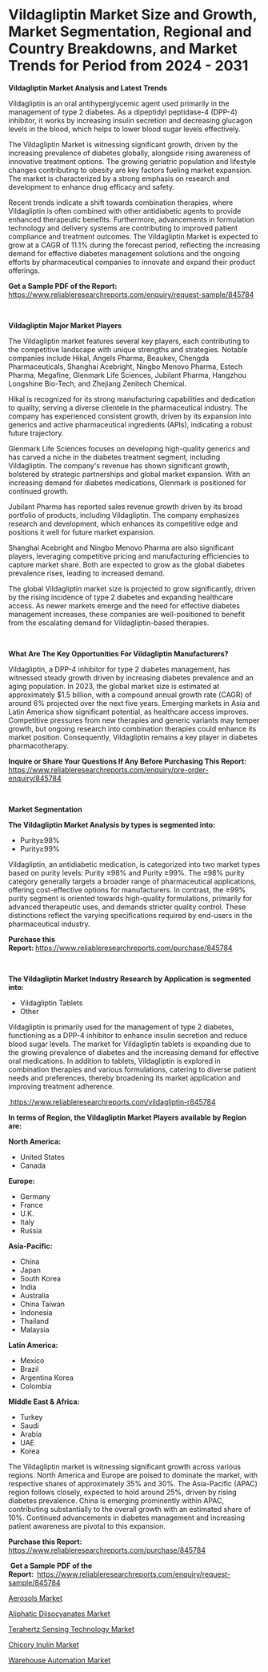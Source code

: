 <p><h1>Vildagliptin Market Size and Growth, Market Segmentation, Regional and Country Breakdowns, and Market Trends for Period from 2024 -  2031</h1></p><p><strong>Vildagliptin Market Analysis and Latest Trends</strong></p>
<p><p>Vildagliptin is an oral antihyperglycemic agent used primarily in the management of type 2 diabetes. As a dipeptidyl peptidase-4 (DPP-4) inhibitor, it works by increasing insulin secretion and decreasing glucagon levels in the blood, which helps to lower blood sugar levels effectively. </p><p>The Vildagliptin Market is witnessing significant growth, driven by the increasing prevalence of diabetes globally, alongside rising awareness of innovative treatment options. The growing geriatric population and lifestyle changes contributing to obesity are key factors fueling market expansion. The market is characterized by a strong emphasis on research and development to enhance drug efficacy and safety.</p><p>Recent trends indicate a shift towards combination therapies, where Vildagliptin is often combined with other antidiabetic agents to provide enhanced therapeutic benefits. Furthermore, advancements in formulation technology and delivery systems are contributing to improved patient compliance and treatment outcomes. The Vildagliptin Market is expected to grow at a CAGR of 11.1% during the forecast period, reflecting the increasing demand for effective diabetes management solutions and the ongoing efforts by pharmaceutical companies to innovate and expand their product offerings.</p></p>
<p><strong>Get a Sample PDF of the Report:&nbsp;</strong> <a href="https://www.reliableresearchreports.com/enquiry/request-sample/845784?utm_campaign=40&utm_medium=2&utm_source=Github&utm_content=ia&utm_term=13112024&utm_id=vildagliptin">https://www.reliableresearchreports.com/enquiry/request-sample/845784</a></p>
<p>&nbsp;</p>
<p><strong>Vildagliptin Major Market Players</strong></p>
<p><p>The Vildagliptin market features several key players, each contributing to the competitive landscape with unique strengths and strategies. Notable companies include Hikal, Angels Pharma, Beaukev, Chengda Pharmaceuticals, Shanghai Acebright, Ningbo Menovo Pharma, Estech Pharma, Megafine, Glenmark Life Sciences, Jubilant Pharma, Hangzhou Longshine Bio-Tech, and Zhejiang Zenitech Chemical.</p><p>Hikal is recognized for its strong manufacturing capabilities and dedication to quality, serving a diverse clientele in the pharmaceutical industry. The company has experienced consistent growth, driven by its expansion into generics and active pharmaceutical ingredients (APIs), indicating a robust future trajectory.</p><p>Glenmark Life Sciences focuses on developing high-quality generics and has carved a niche in the diabetes treatment segment, including Vildagliptin. The company's revenue has shown significant growth, bolstered by strategic partnerships and global market expansion. With an increasing demand for diabetes medications, Glenmark is positioned for continued growth.</p><p>Jubilant Pharma has reported sales revenue growth driven by its broad portfolio of products, including Vildagliptin. The company emphasizes research and development, which enhances its competitive edge and positions it well for future market expansion.</p><p>Shanghai Acebright and Ningbo Menovo Pharma are also significant players, leveraging competitive pricing and manufacturing efficiencies to capture market share. Both are expected to grow as the global diabetes prevalence rises, leading to increased demand.</p><p>The global Vildagliptin market size is projected to grow significantly, driven by the rising incidence of type 2 diabetes and expanding healthcare access. As newer markets emerge and the need for effective diabetes management increases, these companies are well-positioned to benefit from the escalating demand for Vildagliptin-based therapies.</p></p>
<p>&nbsp;</p>
<p><strong>What Are The Key Opportunities For Vildagliptin Manufacturers?</strong></p>
<p><p>Vildagliptin, a DPP-4 inhibitor for type 2 diabetes management, has witnessed steady growth driven by increasing diabetes prevalence and an aging population. In 2023, the global market size is estimated at approximately $1.5 billion, with a compound annual growth rate (CAGR) of around 6% projected over the next five years. Emerging markets in Asia and Latin America show significant potential, as healthcare access improves. Competitive pressures from new therapies and generic variants may temper growth, but ongoing research into combination therapies could enhance its market position. Consequently, Vildagliptin remains a key player in diabetes pharmacotherapy.</p></p>
<p><strong>Inquire or Share Your Questions If Any Before Purchasing This Report:</strong> <a href="https://www.reliableresearchreports.com/enquiry/pre-order-enquiry/845784?utm_campaign=40&utm_medium=2&utm_source=Github&utm_content=ia&utm_term=13112024&utm_id=vildagliptin">https://www.reliableresearchreports.com/enquiry/pre-order-enquiry/845784</a></p>
<p>&nbsp;</p>
<p><strong>Market Segmentation</strong></p>
<p><strong>The Vildagliptin Market Analysis by types is segmented into:</strong></p>
<p><ul><li>Purity≥98%</li><li>Purity≥99%</li></ul></p>
<p><p>Vildagliptin, an antidiabetic medication, is categorized into two market types based on purity levels: Purity ≥98% and Purity ≥99%. The ≥98% purity category generally targets a broader range of pharmaceutical applications, offering cost-effective options for manufacturers. In contrast, the ≥99% purity segment is oriented towards high-quality formulations, primarily for advanced therapeutic uses, and demands stricter quality control. These distinctions reflect the varying specifications required by end-users in the pharmaceutical industry.</p></p>
<p><strong>Purchase this Report:&nbsp;</strong><a href="https://www.reliableresearchreports.com/purchase/845784?utm_campaign=40&utm_medium=2&utm_source=Github&utm_content=ia&utm_term=13112024&utm_id=vildagliptin">https://www.reliableresearchreports.com/purchase/845784</a></p>
<p>&nbsp;</p>
<p><strong>The Vildagliptin Market Industry Research by Application is segmented into:</strong></p>
<p><ul><li>Vildagliptin Tablets</li><li>Other</li></ul></p>
<p><p>Vildagliptin is primarily used for the management of type 2 diabetes, functioning as a DPP-4 inhibitor to enhance insulin secretion and reduce blood sugar levels. The market for Vildagliptin tablets is expanding due to the growing prevalence of diabetes and the increasing demand for effective oral medications. In addition to tablets, Vildagliptin is explored in combination therapies and various formulations, catering to diverse patient needs and preferences, thereby broadening its market application and improving treatment adherence.</p></p>
<p><a href="https://www.reliableresearchreports.com/vildagliptin-r845784?utm_campaign=40&utm_medium=2&utm_source=Github&utm_content=ia&utm_term=13112024&utm_id=vildagliptin">&nbsp;https://www.reliableresearchreports.com/vildagliptin-r845784</a></p>
<p><strong>In terms of Region, the Vildagliptin Market Players available by Region are:</strong></p>
<p>
    <p> <strong> North America: </strong>
        <ul>
            <li>United States</li>
            <li>Canada</li>
        </ul>
        </p> 
    <p> <strong> Europe: </strong>
        <ul>
            <li>Germany</li>
            <li>France</li>
            <li>U.K.</li>
            <li>Italy</li>
            <li>Russia</li>
        </ul>
        </p> 
    <p> <strong> Asia-Pacific: </strong>
        <ul>
            <li>China</li>
            <li>Japan</li>
            <li>South Korea</li>
            <li>India</li>
            <li>Australia</li>
            <li>China Taiwan</li>
            <li>Indonesia</li>
            <li>Thailand</li>
            <li>Malaysia</li>
        </ul>
        </p> 
    <p> <strong> Latin America: </strong>
        <ul>
            <li>Mexico</li>
            <li>Brazil</li>
            <li>Argentina Korea</li>
            <li>Colombia</li>
        </ul>
        </p> 
    <p> <strong> Middle East & Africa: </strong>
        <ul>
            <li>Turkey</li>
            <li>Saudi</li>
            <li>Arabia</li>
            <li>UAE</li>
            <li>Korea</li>
        </ul>
    </p>
    </p>
<p><p>The Vildagliptin market is witnessing significant growth across various regions. North America and Europe are poised to dominate the market, with respective shares of approximately 35% and 30%. The Asia-Pacific (APAC) region follows closely, expected to hold around 25%, driven by rising diabetes prevalence. China is emerging prominently within APAC, contributing substantially to the overall growth with an estimated share of 10%. Continued advancements in diabetes management and increasing patient awareness are pivotal to this expansion.</p></p>
<p><strong>Purchase this Report: </strong><a href="https://www.reliableresearchreports.com/purchase/845784?utm_campaign=40&utm_medium=2&utm_source=Github&utm_content=ia&utm_term=13112024&utm_id=vildagliptin">https://www.reliableresearchreports.com/purchase/845784</a></p>
<p>&nbsp;<strong>Get a Sample PDF of the Report:&nbsp;&nbsp;</strong><a href="https://www.reliableresearchreports.com/enquiry/request-sample/845784?utm_campaign=40&utm_medium=2&utm_source=Github&utm_content=ia&utm_term=13112024&utm_id=vildagliptin">https://www.reliableresearchreports.com/enquiry/request-sample/845784</a></p>
<p><strong></strong></p>
<p><p><a href="https://www.linkedin.com/pulse/emerging-opportunities-challenges-global-aerosols-market-bju6e?utm_campaign=40&utm_medium=2&utm_source=Github&utm_content=ia&utm_term=13112024&utm_id=vildagliptin">Aerosols Market</a></p><p><a href="https://www.linkedin.com/pulse/aliphatic-diisocyanates-market-global-regional-analysis-2024--r1zle?utm_campaign=40&utm_medium=2&utm_source=Github&utm_content=ia&utm_term=13112024&utm_id=vildagliptin">Aliphatic Diisocyanates Market</a></p><p><a href="https://issuu.com/reportprime-2/docs/terahertz-sensing-technology-market_7997ccfa75f46e?utm_campaign=40&utm_medium=2&utm_source=Github&utm_content=ia&utm_term=13112024&utm_id=vildagliptin">Terahertz Sensing Technology Market</a></p><p><a href="https://www.linkedin.com/pulse/global-chicory-inulin-market-analysis-key-trends-future-xu7ee?utm_campaign=40&utm_medium=2&utm_source=Github&utm_content=ia&utm_term=13112024&utm_id=vildagliptin">Chicory Inulin Market</a></p><p><a href="https://issuu.com/reportprime-2/docs/warehouse-automation-market-size-20_eaec9d803f76e0?utm_campaign=40&utm_medium=2&utm_source=Github&utm_content=ia&utm_term=13112024&utm_id=vildagliptin">Warehouse Automation Market</a></p></p>